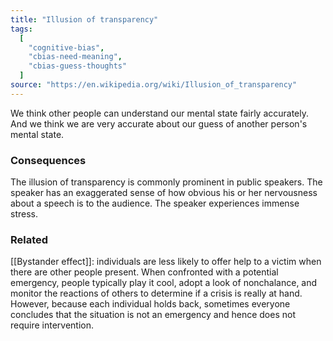 ```yaml
---
title: "Illusion of transparency"
tags:
  [
    "cognitive-bias",
    "cbias-need-meaning",
    "cbias-guess-thoughts"
  ]
source: "https://en.wikipedia.org/wiki/Illusion_of_transparency"
---
```


We think other people can understand our mental state fairly accurately. And we think we are very accurate about our guess of another person's mental state.

### Consequences

The illusion of transparency is commonly prominent in public speakers. The speaker has an exaggerated sense of how obvious his or her nervousness about a speech is to the audience. The speaker experiences immense stress.

### Related

[[Bystander effect]]: individuals are less likely to offer help to a victim when there are other people present.
When confronted with a potential emergency, people typically play it cool, adopt a look of nonchalance, and monitor the reactions of others to determine if a crisis is really at hand. However, because each individual holds back,  sometimes everyone concludes that the situation is not an emergency and hence does not require intervention.




